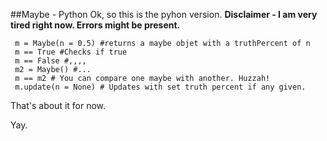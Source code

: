 ##Maybe - Python
Ok, so this is the pyhon version.
**Disclaimer - I am very tired right now. Errors might be present.**

     m = Maybe(n = 0.5) #returns a maybe objet with a truthPercent of n 
     m == True #Checks if true
     m == False #,,,,
     m2 = Maybe() #...
     m == m2 # You can compare one maybe with another. Huzzah!
     m.update(n = None) # Updates with set truth percent if any given.
     
That's about it for now. 

Yay.
